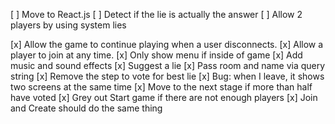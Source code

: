 [ ] Move to React.js
[ ] Detect if the lie is actually the answer
[ ] Allow 2 players by using system lies

[x] Allow the game to continue playing when a user disconnects.
[x] Allow a player to join at any time.
[x] Only show menu if inside of game
[x] Add music and sound effects
[x] Suggest a lie
[x] Pass room and name via query string
[x] Remove the step to vote for best lie
[x] Bug: when I leave, it shows two screens at the same time
[x] Move to the next stage if more than half have voted
[x] Grey out Start game if there are not enough players
[x] Join and Create should do the same thing